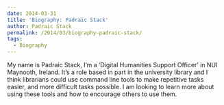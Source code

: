 ```yaml
---
date: 2014-03-31
title: 'Biography: Padraic Stack'
author: Padraic Stack
permalink: /2014/03/biography-padraic-stack/
tags:
  - Biography
---
```

My name is Padraic Stack, I&#8217;m a &#8216;Digital Humanities Support Officer&#8217; in NUI Maynooth, Ireland. It&#8217;s a role based in part in the university library and I think librarians could use command line tools to make repetitive tasks easier, and more difficult tasks possible. I am looking to learn more about using these tools and how to encourage others to use them.

&nbsp;
